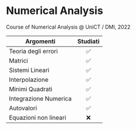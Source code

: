 # Numerical Analysis
Course of Numerical Analysis @ UniCT / DMI, 2022

| Argomenti             | Studiati |
| --------------------- | :------: |
| Teoria degli errori   |    ✅     |
| Matrici               |    ✅     |
| Sistemi Lineari       |    ✅     |
| Interpolazione        |    ✅     |
| Minimi Quadrati       |    ✅     |
| Integrazione Numerica |    ✅     |
| Autovalori            |    ✅     |
| Equazioni non lineari |    ❌     |

